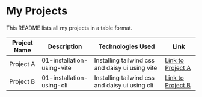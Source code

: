 # My Projects

This README lists all my projects in a table format.

| Project Name | Description | Technologies Used | Link |
|---|---|---|---|
| Project A | 01-installation-using-vite | Installing tailwind css and daisy ui using vite | [Link to Project A](https://abstractdil.github.io/TailwindCSS/01-installation-using-vite/) |
| Project B | 01-installation-using-cli | Installing tailwind css and daisy ui using cli | [Link to Project B](https://abstractdil.github.io/TailwindCSS/02-installation-using-cli/) |
